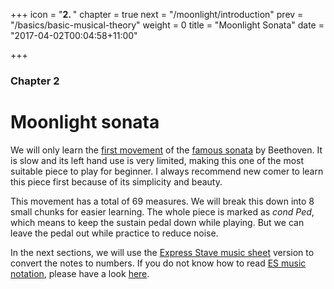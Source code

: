 +++
icon = "<b>2. </b>"
chapter = true
next = "/moonlight/introduction"
prev = "/basics/basic-musical-theory"
weight = 0
title = "Moonlight Sonata"
date = "2017-04-02T00:04:58+11:00"

+++

### Chapter 2

# Moonlight sonata

We will only learn the [first movement](https://www.youtube.com/watch?v=nT7_IZPHHb0) of the [famous sonata](https://en.wikipedia.org/wiki/Piano_Sonata_No._14_(Beethoven)) by Beethoven. It is slow and its left hand use is very limited, making this one of the most suitable piece to play for beginner. I always recommend new comer to learn this piece first because of its simplicity and beauty.

This movement has a total of 69 measures. We will break this down into 8 small chunks for easier learning. The whole piece is marked as _cond Ped_, which means to keep the sustain pedal down while playing. But we can leave the pedal out while practice to reduce noise.

In the next sections, we will use the [Express Stave music sheet](/moonlight/ES_Beethoven_Moonlight.pdf) version to convert the notes to numbers. If you do not know how to read [ES music notation](http://musicnotation.org/system/express-stave-by-john-keller/), please have a look [here](/pdf/ESINTRO-p1.pdf).